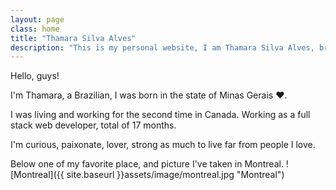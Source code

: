 ```yaml
---
layout: page
class: home
title: "Thamara Silva Alves"
description: "This is my personal website, I am Thamara Silva Alves, brazilian, from state of Minas Gerais, web developer, who love discover new things, and challenges. "
---
```


Hello, guys! 

I'm Thamara, a Brazilian, I was born in the state of Minas Gerais ❤.

I was living and working for the second time in Canada. Working as a full stack web developer, total of 17 months.

I'm curious, paixonate, lover, strong as much to live far from people I love. 

Below one of my favorite place, and picture I've taken in Montreal.
![Montreal]({{ site.baseurl }}assets/image/montreal.jpg "Montreal")
